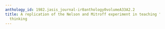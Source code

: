 ```yaml
---
anthology_id: 1982.jasis_journal-ir0anthology0volumeA33A2.2
title: A replication of the Nelson and Mitroff experiment in teaching "bothsides"
  thinking
---
```

